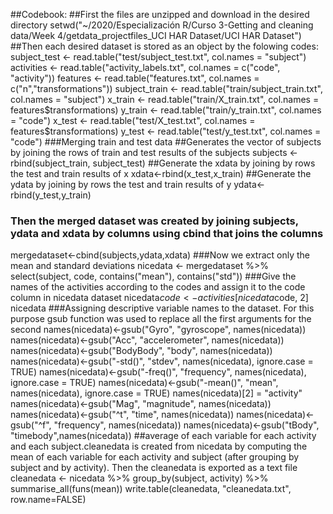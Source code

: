 ##Codebook: 
##First the files are unzipped and download in the desired directory
setwd("~/2020/Especialización R/Curso 3-Getting and cleaning data/Week 4/getdata_projectfiles_UCI HAR Dataset/UCI HAR Dataset")
##Then each desired dataset is stored as an object by the folowing codes:
subject_test <- read.table("test/subject_test.txt", col.names = "subject")
activities <- read.table("activity_labels.txt", col.names = c("code", "activity"))
features <- read.table("features.txt", col.names = c("n","transformations"))
subject_train <- read.table("train/subject_train.txt", col.names = "subject")
x_train <- read.table("train/X_train.txt", col.names = features$transformations)
y_train <- read.table("train/y_train.txt", col.names = "code")
x_test <- read.table("test/X_test.txt", col.names = features$transformations)
y_test <- read.table("test/y_test.txt", col.names = "code")
###Merging train and test data
##Generates the vector of subjects by joining the rows of train and test results of the subjects
subjects <- rbind(subject_train, subject_test)
##Generate the xdata by joining by rows the test and train results of x
xdata<-rbind(x_test,x_train)
##Generate the ydata by joining by rows the test and train results of y
ydata<-rbind(y_test,y_train)
### Then the merged dataset was created by joining subjects, ydata and xdata by columns using cbind that joins the columns
mergedataset<-cbind(subjects,ydata,xdata)
###Now we extract only the mean and standard deviations
nicedata <- mergedataset %>% select(subject, code, contains("mean"), contains("std"))
###Give the names of the activities according to the codes and assign it to the code column in nicedata dataset
nicedata$code <- activities[nicedata$code, 2]
nicedata
###Assigning descriptive variable names to the dataset. For this purpose gsub function was used to replace all the first arguments for the second
names(nicedata)<-gsub("Gyro", "gyroscope", names(nicedata))
names(nicedata)<-gsub("Acc", "accelerometer", names(nicedata))
names(nicedata)<-gsub("BodyBody", "body", names(nicedata))
names(nicedata)<-gsub("-std()", "stdev", names(nicedata), ignore.case = TRUE)
names(nicedata)<-gsub("-freq()", "frequency", names(nicedata), ignore.case = TRUE)
names(nicedata)<-gsub("-mean()", "mean", names(nicedata), ignore.case = TRUE)
names(nicedata)[2] = "activity"
names(nicedata)<-gsub("Mag", "magnitude", names(nicedata))
names(nicedata)<-gsub("^t", "time", names(nicedata))
names(nicedata)<-gsub("^f", "frequency", names(nicedata))
names(nicedata)<-gsub("tBody", "timebody",names(nicedata))
##average of each variable for each activity and each subject.cleanedata is created from nicedata by computing the mean of each variable for each activity and subject (after grouping by subject and by activity). Then the cleanedata is exported as a text file
cleanedata <- nicedata %>%
  group_by(subject, activity) %>%
  summarise_all(funs(mean))
write.table(cleanedata, "cleanedata.txt", row.name=FALSE)
